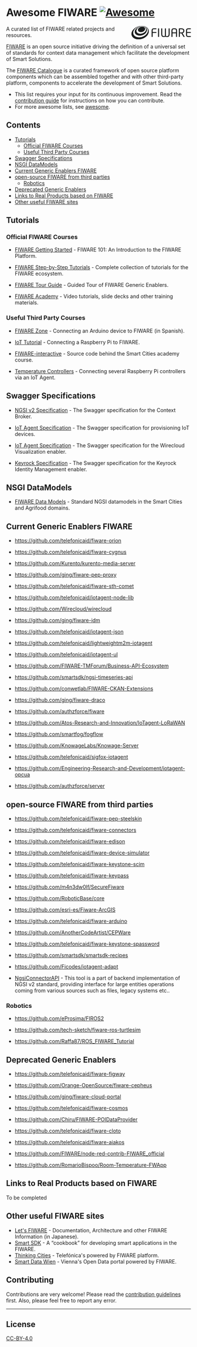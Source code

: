 # Awesome FIWARE [![Awesome](https://awesome.re/badge.svg)](https://awesome.re)

[<img src="logo.png" align="right" width="162">](https://www.fiware.org/)

A curated list of FIWARE related projects and resources.

[FIWARE](https://www.fiware.org/) is an open source initiative driving the definition of a universal set of standards
for context data management which facilitate the development of Smart Solutions.

The [FIWARE Catalogue](https://github.com/FIWARE/catalogue) is a curated framework of open source platform components
which can be assembled together and with other third-party platform, components to accelerate the development of Smart
Solutions.

-   This list requires your input for its continuous improvement. Read the [contribution guide](contributing.md) for
    instructions on how you can contribute.
-   For more awesome lists, see [awesome](https://github.com/sindresorhus/awesome).

## Contents

-   [Tutorials](#tutorials)
    -   [Official FIWARE Courses](#official-fiware-courses)
    -   [Useful Third Party Courses](#useful-third-party-courses)
-   [Swagger Specifications](#swagger-specifications)
-   [NSGI DataModels](#nsgi-datamodels)
-   [Current Generic Enablers FIWARE](#current-generic-enablers-fiware)
-   [open-source FIWARE from third parties](#open-source-fiware-from-third-parties)
    -   [Robotics](#robotics)
-   [Deprecated Generic Enablers](#deprecated-generic-enablers)
-   [Links to Real Products based on FIWARE](#links-to-real-products-based-on-fiware)
-   [Other useful FIWARE sites](#other-useful-fiware-sites)

## Tutorials

### Official FIWARE Courses

-   [FIWARE Getting Started](https://github.com/FIWARE/tutorials.Getting-Started) - FIWARE 101: An Introduction to the
    FIWARE Platform.
-   [FIWARE Step-by-Step Tutorials](https://fiware-tutorials.readthedocs.io/en/latest/) - Complete collection of
    tutorials for the FIWARE ecosystem.

-   [FIWARE Tour Guide](https://fiwaretourguide.readthedocs.io/en/latest/) - Guided Tour of FIWARE Generic Enablers.

-   [FIWARE Academy](https://github.com/FIWARE/academy) - Video tutorials, slide decks and other training materials.

### Useful Third Party Courses

-   [FIWARE Zone](https://github.com/FIWAREZone/IoT_Course) - Connecting an Arduino device to FIWARE (in Spanish).

-   [IoT Tutorial](https://github.com/rahul606/FIWARE-IoT-Tutorial) - Connecting a Raspberry Pi to FIWARE.

-   [FIWARE-interactive](https://github.com/GernotBoege/FIWARE-interactive) - Source code behind the Smart Cities
    academy course.

-   [Temperature Controllers](https://github.com/jmcanterafonseca/fiware-examples) - Connecting several Raspberry Pi
    controllers via an IoT Agent.

## Swagger Specifications

-   [NGSI v2 Specification](https://swagger.lab.fiware.org/?url=https://raw.githubusercontent.com/Fiware/specifications/master/OpenAPI/ngsiv2/ngsiv2-openapi.json) -
    The Swagger specification for the Context Broker.

-   [IoT Agent Specification](https://swagger.lab.fiware.org/?url=https://raw.githubusercontent.com/Fiware/specifications/master/OpenAPI/iot.IoTagent-node-lib/IoTagent-node-lib-openapi.json) -
    The Swagger specification for provisioning IoT devices.

-   [IoT Agent Specification](https://swagger.lab.fiware.org/?url=https://raw.githubusercontent.com/Fiware/specifications/master/OpenAPI/apps.Wirecloud/Wirecloud-openapi.json) -
    The Swagger specification for the Wirecloud Visualization enabler.

-   [Keyrock Specification](https://swagger.lab.fiware.org/?url=https://raw.githubusercontent.com/Fiware/specifications/master/OpenAPI/security.Idm/Idm-openapi.json) -
    The Swagger specification for the Keyrock Identity Management enabler.

## NSGI DataModels

-   [FIWARE Data Models](https://github.com/FIWARE/dataModels) - Standard NGSI datamodels in the Smart Cities and
    Agrifood domains.

## Current Generic Enablers FIWARE

-   https://github.com/telefonicaid/fiware-orion

-   https://github.com/telefonicaid/fiware-cygnus

-   https://github.com/Kurento/kurento-media-server

-   https://github.com/ging/fiware-pep-proxy

-   https://github.com/telefonicaid/fiware-sth-comet

-   https://github.com/telefonicaid/iotagent-node-lib

-   https://github.com/Wirecloud/wirecloud

-   https://github.com/ging/fiware-idm

-   https://github.com/telefonicaid/iotagent-json

-   https://github.com/telefonicaid/lightweightm2m-iotagent

-   https://github.com/telefonicaid/iotagent-ul

-   https://github.com/FIWARE-TMForum/Business-API-Ecosystem

-   https://github.com/smartsdk/ngsi-timeseries-api

-   https://github.com/conwetlab/FIWARE-CKAN-Extensions

-   https://github.com/ging/fiware-draco

-   https://github.com/authzforce/fiware

-   https://github.com/Atos-Research-and-Innovation/IoTagent-LoRaWAN

-   https://github.com/smartfog/fogflow

-   https://github.com/KnowageLabs/Knowage-Server

-   https://github.com/telefonicaid/sigfox-iotagent

-   https://github.com/Engineering-Research-and-Development/iotagent-opcua

-   https://github.com/authzforce/server

## open-source FIWARE from third parties

-   https://github.com/telefonicaid/fiware-pep-steelskin

-   https://github.com/telefonicaid/fiware-connectors

-   https://github.com/telefonicaid/fiware-edison

-   https://github.com/telefonicaid/fiware-device-simulator

-   https://github.com/telefonicaid/fiware-keystone-scim

-   https://github.com/telefonicaid/fiware-keypass

-   https://github.com/m4n3dw0lf/SecureFiware

-   https://github.com/RoboticBase/core

-   https://github.com/esri-es/Fiware-ArcGIS

-   https://github.com/telefonicaid/fiware-arduino

-   https://github.com/AnotherCodeArtist/CEPWare

-   https://github.com/telefonicaid/fiware-keystone-spassword

-   https://github.com/smartsdk/smartsdk-recipes

-   https://github.com/Ficodes/iotagent-adapt

-   [NgsiConnectorAPI](http://dev.waste4think.eu/waste4think/NgsiConnector) - This tool is a part of backend             implementation of NGSI v2 standard, providing interface for large entities operations coming from various            sources such as files, legacy systems etc..

### Robotics

-   https://github.com/eProsima/FIROS2

-   https://github.com/tech-sketch/fiware-ros-turtlesim

-   https://github.com/Raffa87/ROS_FIWARE_Tutorial

## Deprecated Generic Enablers

-   https://github.com/telefonicaid/fiware-figway

-   https://github.com/Orange-OpenSource/fiware-cepheus

-   https://github.com/ging/fiware-cloud-portal

-   https://github.com/telefonicaid/fiware-cosmos

-   https://github.com/Chiru/FIWARE-POIDataProvider

-   https://github.com/telefonicaid/fiware-cloto

-   https://github.com/telefonicaid/fiware-aiakos

-   https://github.com/FIWARE/node-red-contrib-FIWARE_official

-   https://github.com/RomarioBispoo/Room-Temperature-FWApp

## Links to Real Products based on FIWARE

To be completed

## Other useful FIWARE sites

-   [Let's FIWARE](https://www.letsfiware.jp/) - Documentation, Architecture and other FIWARE Information (in Japanese).
-   [Smart SDK](https://www.smartsdk.eu/) - A “cookbook” for developing smart applications in the FIWARE.
-   [Thinking Cities](https://thinking-cities.readthedocs.io/en/latest/) - Telefónica's powered by FIWARE platform.
-   [Smart Data Wien](https://smartdata.wien/) - Vienna's Open Data portal powered by FIWARE.

## Contributing

Contributions are very welcome! Please read the [contribution guidelines](CONTRIBUTING.md) first. Also, please feel free
to report any error.

---

## License

[CC-BY-4.0](LICENSE)

